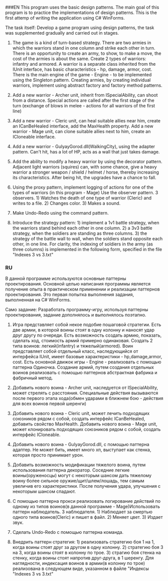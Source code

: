 ###EN
This program uses the basic design patterns. The main goal of this program is to practice the implementations of design patterns. This is the first attemp of writing the application using C# WinForms.

The task itself:
Develop a game program using design patterns, the task was supplemented gradually and carried out in stages.

1. The game is a kind of turn-based strategy. There are two armies in which the warriors stand in one column and strike each other in turn. There is an opportunity to create an army, to show, to make a move, the cost of the armies is about the same.
Create 2 types of warriors: infantry and armored. A warrior is a separate class inherited from the IUnit interface, has basic characteristics - hp, damage, armor, cost.
There is the main engine of the game - Engine - to be implemented using the Singleton pattern.
Creating armies, by creating individual warriors, implement using abstract factory and factory method patterns.

2. Add a new warrior - Archer unit, inherit from ISpecialAbility, can shoot from a distance. Special actions are called after the first stage of the turn (exchange of blows in melee - actions for all warriors of the first line)

3. Add a new warrior - Cleric unit, can heal suitable allies near him, create an ICanBeHealed interface, add the MaxHealth property.
Add a new warrior - Mage unit, can clone suitable allies next to him, create an ICloneable interface.

4. Add a new warrior - GulyayGorod.dll(WalkingCity), using the adapter pattern. Can't hit, has a lot of HP, acts as a wall that just takes damage.

5. Add the ability to modify a heavy warrior by using the decorator pattern. Adjacent light warriors (squires) can, with some chance, give a heavy warrior a stronger weapon / shield / helmet / horse, thereby increasing its characteristics. After being hit, the upgrades have a chance to fall.

6. Using the proxy pattern, implement logging of actions for one of the types of warriors (in this program - Mage) Use the observer pattern. 3 observers. 1) Watches the death of one type of warrior (Cleric) and writes to a file. 2) Changes color. 3) Makes a sound.

7. Make Undo-Redo using the command pattern.

8. Introduce the strategy pattern: 1) implement a 1v1 battle strategy, when the warriors stand behind each other in one column. 2) a 3v3 battle strategy, when the soldiers are standing as three columns. 3) the strategy of the battle wall to wall, when the soldiers stand opposite each other, in one line.
For clarity, the indexing of soldiers in the army (as three columns) is implemented in the following form, specified in the file "Indexes 3 vs 3.txt"

### RU
В данной программе используются основные паттерны проектирования. Основной целью написания программы является получение опыта в практическом применении и реализации паттернов проектирования. Это первая попытка выполнения задания, выполненная на C# WinForms.

Само задание:
Разработать программу-игру, используя паттерны проектирования, задание дополнялось и выполнялось поэтапно.

1.	Игра представляет собой некое подобие пошаговой стратегии. Есть две армии, в которой воины стоят в одну колонну и наносят удар друг другу по очереди. Есть возможность создать армию, показать, сделать ход, стоимость армий примерно одинаковая.
Создать 2 типа воинов: легкий(infantry) и тяжелый(armored). Воин представляет собой отдельный класс, наследующийся от интерфейса IUnit, имеет базовые характеристики - hp,damage,armor, cost. 
Есть основной движок игры - Engine - реализовать с помощью паттерна Одиночка.
Создание армий, путем создания отдельных воинов реализовать с помощью паттернов абстрактная фабрика и фабричный метод.

2.	Добавить нового воина - Archer unit, наследуется от ISpecialAbility, может стрелять с расстояния. Специальные действия вызываются после первого этапа хода(обмен ударами в ближнем бою - действия для всех воинов первой шеренги)

3.	Добавить нового воина - Cleric unit, может лечить подходящих союзников рядом с собой, создать интерфейс ICanBeHealed, добавить свойство MaxHealth.
Добавить нового воина - Mage unit, может клонировать подходящих союзников рядом с собой, создать интерфейс ICloneable.

4.	Добавить нового воина - GulyayGorod.dll, с помощью паттерна адаптер. Не может бить, имеет много хп, выступает как стенка, которая просто принимает урон.

5.	Добавить возможность модификации тяжелого воина, путем использования паттерна декоратор. Соседние легкие воины(оруженосцы) могут с некоторым шансом дать тяжелому воину более сильное оружие/щит/шлем/лошадь, тем самым увеличив его характеристики. После получения удара, улучшения с некоторым шансом спадают.

6.	С помощью паттерна прокси реализовать логирование действий по одному из типов воинов(в данной программе -  Mage)Использовать паттерн наблюдатель. 3 наблюдателя. 1) Наблюдает за смертью одного типа воинов(Cleric) и пишет в файл. 2) Меняет цвет. 3) Издает звук.

7.	Сделать Undo-Redo с помощью паттерна команда. 

8.	Внедрить паттерн стратегия: 1) реализовать стратегию боя 1 на 1, когда воины стоят друг за другом в одну колонну. 2) стратегию боя 3 на 3, когда воины стоят в колонну по трое. 3) страгию боя стенка на стенку, когда воины стоят напротив друг-друга, в 1 шеренгу.
Для наглядности, индексация воинов в армии(в колонну по трое) реализована в следующем виде, указанном в файле "Индексы "Indexes 3 vs 3.txt"
